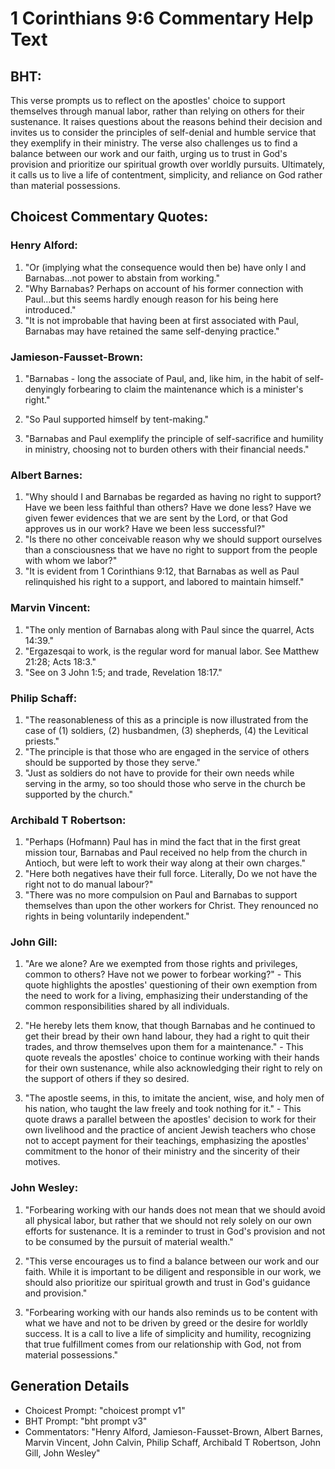 # 1 Corinthians 9:6 Commentary Help Text

## BHT:
This verse prompts us to reflect on the apostles' choice to support themselves through manual labor, rather than relying on others for their sustenance. It raises questions about the reasons behind their decision and invites us to consider the principles of self-denial and humble service that they exemplify in their ministry. The verse also challenges us to find a balance between our work and our faith, urging us to trust in God's provision and prioritize our spiritual growth over worldly pursuits. Ultimately, it calls us to live a life of contentment, simplicity, and reliance on God rather than material possessions.

## Choicest Commentary Quotes:
### Henry Alford:
1. "Or (implying what the consequence would then be) have only I and Barnabas...not power to abstain from working." 
2. "Why Barnabas? Perhaps on account of his former connection with Paul...but this seems hardly enough reason for his being here introduced." 
3. "It is not improbable that having been at first associated with Paul, Barnabas may have retained the same self-denying practice."

### Jamieson-Fausset-Brown:
1. "Barnabas - long the associate of Paul, and, like him, in the habit of self-denyingly forbearing to claim the maintenance which is a minister's right." 

2. "So Paul supported himself by tent-making." 

3. "Barnabas and Paul exemplify the principle of self-sacrifice and humility in ministry, choosing not to burden others with their financial needs."

### Albert Barnes:
1. "Why should I and Barnabas be regarded as having no right to support? Have we been less faithful than others? Have we done less? Have we given fewer evidences that we are sent by the Lord, or that God approves us in our work? Have we been less successful?"
2. "Is there no other conceivable reason why we should support ourselves than a consciousness that we have no right to support from the people with whom we labor?"
3. "It is evident from 1 Corinthians 9:12, that Barnabas as well as Paul relinquished his right to a support, and labored to maintain himself."

### Marvin Vincent:
1. "The only mention of Barnabas along with Paul since the quarrel, Acts 14:39."
2. "Ergazesqai to work, is the regular word for manual labor. See Matthew 21:28; Acts 18:3."
3. "See on 3 John 1:5; and trade, Revelation 18:17."

### Philip Schaff:
1. "The reasonableness of this as a principle is now illustrated from the case of (1) soldiers, (2) husbandmen, (3) shepherds, (4) the Levitical priests." 
2. "The principle is that those who are engaged in the service of others should be supported by those they serve." 
3. "Just as soldiers do not have to provide for their own needs while serving in the army, so too should those who serve in the church be supported by the church."

### Archibald T Robertson:
1. "Perhaps (Hofmann) Paul has in mind the fact that in the first great mission tour, Barnabas and Paul received no help from the church in Antioch, but were left to work their way along at their own charges." 
2. "Here both negatives have their full force. Literally, Do we not have the right not to do manual labour?" 
3. "There was no more compulsion on Paul and Barnabas to support themselves than upon the other workers for Christ. They renounced no rights in being voluntarily independent."

### John Gill:
1. "Are we alone? Are we exempted from those rights and privileges, common to others? Have not we power to forbear working?" - This quote highlights the apostles' questioning of their own exemption from the need to work for a living, emphasizing their understanding of the common responsibilities shared by all individuals.

2. "He hereby lets them know, that though Barnabas and he continued to get their bread by their own hand labour, they had a right to quit their trades, and throw themselves upon them for a maintenance." - This quote reveals the apostles' choice to continue working with their hands for their own sustenance, while also acknowledging their right to rely on the support of others if they so desired.

3. "The apostle seems, in this, to imitate the ancient, wise, and holy men of his nation, who taught the law freely and took nothing for it." - This quote draws a parallel between the apostles' decision to work for their own livelihood and the practice of ancient Jewish teachers who chose not to accept payment for their teachings, emphasizing the apostles' commitment to the honor of their ministry and the sincerity of their motives.

### John Wesley:
1. "Forbearing working with our hands does not mean that we should avoid all physical labor, but rather that we should not rely solely on our own efforts for sustenance. It is a reminder to trust in God's provision and not to be consumed by the pursuit of material wealth."

2. "This verse encourages us to find a balance between our work and our faith. While it is important to be diligent and responsible in our work, we should also prioritize our spiritual growth and trust in God's guidance and provision."

3. "Forbearing working with our hands also reminds us to be content with what we have and not to be driven by greed or the desire for worldly success. It is a call to live a life of simplicity and humility, recognizing that true fulfillment comes from our relationship with God, not from material possessions."


## Generation Details
- Choicest Prompt: "choicest prompt v1"
- BHT Prompt: "bht prompt v3"
- Commentators: "Henry Alford, Jamieson-Fausset-Brown, Albert Barnes, Marvin Vincent, John Calvin, Philip Schaff, Archibald T Robertson, John Gill, John Wesley"
